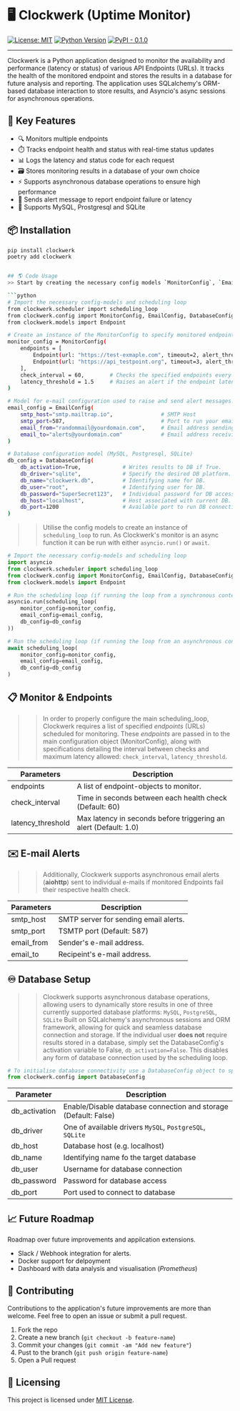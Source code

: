 # 🖥️ Clockwerk (Uptime Monitor)

[![License: MIT](https://img.shields.io/badge/License-MIT-green.svg)](LICENSE)
[![Python Version](https://img.shields.io/badge/python-3.8%2B-blue.svg)](https://www.python.org/downloads/)
[![PyPI - 0.1.0](https://img.shields.io/badge/PyPI-coming--soon-yellow)](https://pypi.org/)

---

Clockwerk is a Python application designed to monitor the availability and performance 
(latency or status) of various API Endpoints (URLs). It tracks the health of the monitored endpoint and stores the results in a database for future analysis and reporting. The application uses SQLalchemy's ORM-based database interaction to store results, and Asyncio's async sessions for asynchronous operations.

## 🚀 Key Features
* 🔍 Monitors multiple endpoints
* ⏱️ Tracks endpoint health and status with real-time status updates
* 📊 Logs the latency and status code for each request
* 🗃️ Stores monitoring results in a database of your own choice
* ⚡ Supports asynchronous database operations to ensure high performance
* 🚨 Sends alert message to report endpoint failure or latency
* 🧩 Supports MySQL, Prostgresql and SQLite

## 📦 Installation
```bash
pip install clockwerk 
poetry add clockwerk


## 🌎 Code Usage
>> Start by creating the necessary config models `MonitorConfig`, `EmailConfig`, `DatabaseConfig`.

```python
# Import the necessary config-models and scheduling loop
from clockwerk.scheduler import scheduling_loop
from clockwerk.config import MonitorConfig, EmailConfig, DatabaseConfig
from clockwerk.models import Endpoint

# Create an instance of the MonitorConfig to specify monitored endpoints.
monitor_config = MonitorConfig(
    endpoints = [
        Endpoint(url: "https://test-exmaple.com", timeout=2, alert_threshold=3),
        Endpoint(url: "https://api_testpoint.org", timeout=3, alert_threshold=2)
    ], 
    check_interval = 60,        # Checks the specified endpoints every 60 seconds.
    latency_threshold = 1.5     # Raises an alert if the endpoint latency exceeds the specified number (seconds)
)

# Model for e-mail configuration used to raise and send alert messages.
email_config = EmailConfig(
    smtp_host="smtp.mailtrap.io",               # SMTP Host
    smtp_port=587,                              # Port to run your email alerts from
    email_from="randommail@yourdomain.com",     # Email address sending the alerts
    email_to="alerts@yourdomain.com"            # Email address receiving the alerts.
)

# Database configuration model (MySQL, Postgresql, SQLite)
db_config = DatabaseConfig(
    db_activation=True,             # Writes results to DB if True.
    db_driver="sqlite",             # Specify the desired DB platform.
    db_name="clockwerk.db",         # Identifying name for DB.
    db_user="root",                 # Identifying user for DB.
    db_password="SuperSecret123",   # Individual password for DB access.
    db_host="localhost",            # Host associated with current DB.
    db_port=1200                    # Available port to run DB connection on.
)

```

>> Utilise the config models to create an instance of `scheduling_loop` to run.
>> As Clockwerk's monitor is an async function it can be run with either `asyncio.run()` or `await`.

```python
# Import the necessary config-models and scheduling loop
import asyncio
from clockwerk.scheduler import scheduling_loop
from clockwerk.config import MonitorConfig, EmailConfig, DatabaseConfig
from clockwerk.models import Endpoint

# Run the scheduling loop (if running the loop from a synchronous context)
asyncio.run(scheduling_loop(
    monitor_config=monitor_config,
    email_config=email_config,
    db_config=db_config
))

# Run the scheduling loop (if running the loop from an asynchronous context)
await scheduling_loop(
    monitor_config=monitor_config,
    email_config=email_config,
    db_config=db_config
)

```

## 📋 Monitor & Endpoints
>> In order to properly configure the main scheduling_loop, Clockwerk requires a list of specified *endpoints* (URLs) scheduled for monitoring.
>> These *endpoints* are passed in to the main configuration object (MonitorConfig), along with specifications detailing the interval between checks and maximum latency allowed:
`check_interval`, `latency_threshold`.

| **Parameters**    | **Description**                                                   |
|-------------------|-------------------------------------------------------------------|
| endpoints         | A list of endpoint-objects to monitor.                            |
| check_interval    | Time in seconds between each health check (Default: 60)           |
| latency_threshold | Max latency in seconds before triggering an alert (Default: 1.0)  |

## ✉️ E-mail Alerts
>> Additionally, Clockwerk supports asynchronous email alerts (**aiohttp**) sent to individual e-mails if monitored Endpoints fail their respective health check.

| **Parameters** | **Description**                                                        |
|----------------|------------------------------------------------------------------------|
| smtp_host      | SMTP server for sending email alerts.                                  |
| smtp_port      | TSMTP port (Default: 587)                                              |
| email_from     | Sender's e-mail address.                                               |
| email_to       | Recipeint's e-mail address.                                            |

## ♾️ Database Setup
>> Clockwerk supports asynchronous database operations, allowing users to dynamically store results in one of three currently supported database platforms:
`MySQL`, `PostgreSQL`, `SQLite`
>> Built on SQLalchemy's asynchronous sessions and ORM framework, allowing for quick and seamless database connection and storage.
>> If the individual user **does not** require results stored in a database, simply set the DatabaseConfig's activation variable to False, `db_activation=False`. This disables any form of database connection used by the scheduling loop. 

```python
# To initialise database connectivity use a DatabaseConfig object to specify desired parameters.
from clockwerk.config import DatabaseConfig
```

| **Parameter** | **Description**                                                      |
|---------------|----------------------------------------------------------------------|
| db_activation | Enable/Disable database connection and storage (Default: False)      |
| db_driver     | One of available drivers `MySQL`, `PostgreSQL`, `SQLite`             |
| db_host       | Database host (e.g. localhost)                                       |
| db_name       | Identifying name fo the target database                              |
| db_user       | Username for database connection                                     |
| db_password   | Password for database access                                         |
| db_port       | Port used to connect to database                                     |

## 📈 Future Roadmap

Roadmap over future improvements and appilcation extensions.
* Slack / Webhook integration for alerts.
* Docker support for delpoyment
* Dashboard with data analysis and visualisation (*Prometheus*)

## 🤝 Contributing 

Contributions to the application's future improvements are more than welcome. Feel free to open an issue or submit a pull request.
1. Fork the repo
2. Create a new branch (`git checkout -b feature-name`)
3. Commit your changes (`git commit -am "Add new feature"`)
4. Pust to the branch (`git push origin feature-name`)
5. Open a Pull request

## 📝 Licensing

This project is licensed under [MIT License](https://opensource.org/license/mit).
